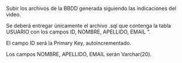 Subir los archivos de la BBDD generada siguiendo las indicaciones del video.

Se deberá entregar únicamente el archivo .sql que contenga la tabla USUARIO con los campos ID, NOMBRE, APELLIDO, EMAIL ”.


El campo ID será la Primary Key, autoincrementado.


Los campos NOMBRE, APELLIDO, EMAIL serán Varchar(20).
